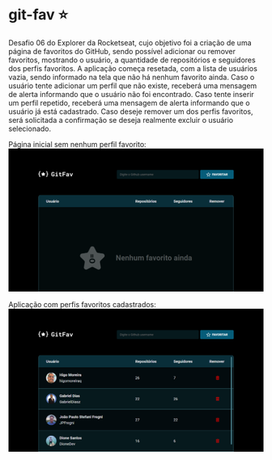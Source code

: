 # git-fav ⭐️

Desafio 06 do Explorer da Rocketseat, cujo objetivo foi a criação de uma página de favoritos do GitHub, sendo possível adicionar ou remover favoritos, mostrando o usuário, a quantidade de repositórios e seguidores dos perfis favoritos.
A aplicação começa resetada, com a lista de usuários vazia, sendo informado na tela que não há nenhum favorito ainda.
Caso o usuário tente adicionar um perfil que não existe, receberá uma mensagem de alerta informando que o usuário não foi encontrado. Caso tente inserir um perfil repetido, receberá uma mensagem de alerta informando que o usuário já está cadastrado. Caso deseje remover um dos perfis favoritos, será solicitada a confirmação se deseja realmente excluir o usuário selecionado.

Página inicial sem nenhum perfil favorito:
![Projeto "GitFav"](./assets/no-favs.png)

Aplicação com perfis favoritos cadastrados:
![Projeto "GitFav"](./assets/git-fav.png)